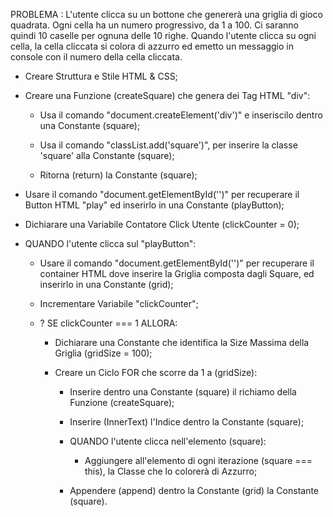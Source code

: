 PROBLEMA : L'utente clicca su un bottone che genererà una griglia di gioco quadrata.
Ogni cella ha un numero progressivo, da 1 a 100. 
Ci saranno quindi 10 caselle per ognuna delle 10 righe.
Quando l'utente clicca su ogni cella, la cella cliccata si colora di azzurro ed emetto un messaggio in console con il numero della cella cliccata.


- Creare Struttura e Stile HTML & CSS;


- Creare una Funzione (createSquare) che genera dei Tag HTML "div":

    - Usa il comando "document.createElement('div')" e inseriscilo dentro una Constante (square);

    - Usa il comando "classList.add('square')", per inserire la classe 'square' alla Constante (square);

    - Ritorna (return) la Constante (square);


- Usare il comando "document.getElementById('')" per recuperare il Button HTML "play" ed inserirlo in una Constante (playButton);


- Dichiarare una Variabile Contatore Click Utente (clickCounter = 0);


- QUANDO l'utente clicca sul "playButton":

    - Usare il comando "document.getElementById('')" per recuperare il container HTML dove inserire la Griglia composta dagli Square, ed inserirlo in una Constante (grid);

    - Incrementare Variabile "clickCounter";

    - ? SE clickCounter === 1 ALLORA:

        - Dichiarare una Constante che identifica la Size Massima della Griglia (gridSize = 100);

        - Creare un Ciclo FOR che scorre da 1 a (gridSize):

            - Inserire dentro una Constante (square) il richiamo della Funzione (createSquare);

            - Inserire (InnerText) l'Indice dentro la Constante (square);

            - QUANDO l'utente clicca nell'elemento (square):

                - Aggiungere all'elemento di ogni iterazione (square === this), la Classe che lo colorerà di Azzurro;

            - Appendere (append) dentro la Constante (grid) la Constante (square).
